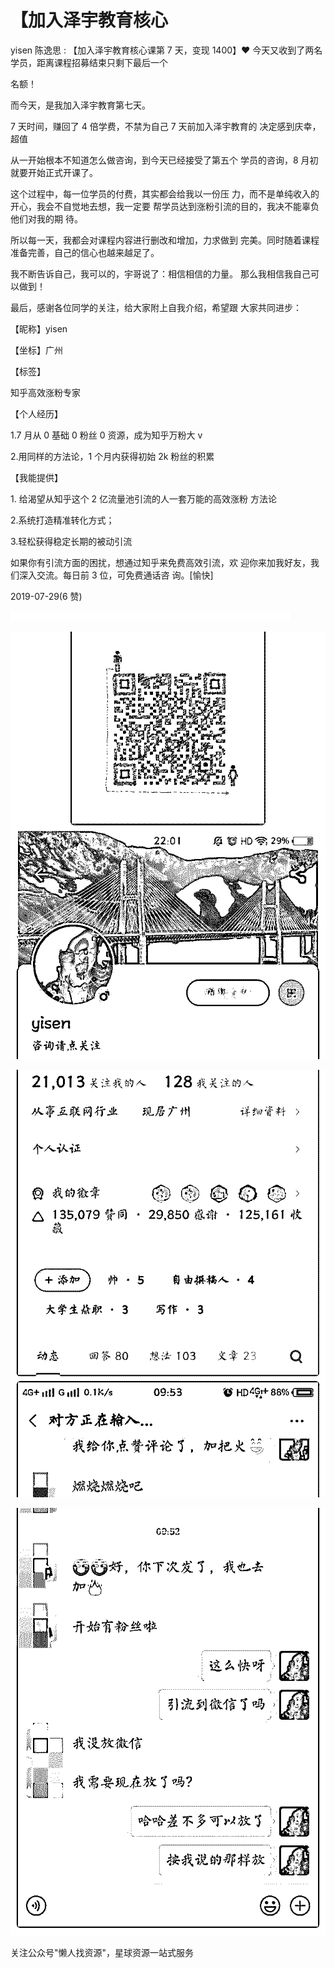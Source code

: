 # 【加入泽宇教育核心

yisen 陈逸思 : 【加入泽宇教育核心课第 7 天，变现 1400】❤ 今天又收到了两名学员，距离课程招募结束只剩下最后一个

名额！

而今天，是我加入泽宇教育第七天。

7 天时间，赚回了 4 倍学费，不禁为自己 7 天前加入泽宇教育的 决定感到庆幸，超值

从一开始根本不知道怎么做咨询，到今天已经接受了第五个 学员的咨询，8 月初就要开始正式开课了。

这个过程中，每一位学员的付费，其实都会给我以一份压 力，而不是单纯收入的开心，我会不自觉地去想，我一定要 帮学员达到涨粉引流的目的，我决不能辜负他们对我的期 待。

所以每一天，我都会对课程内容进行删改和增加，力求做到 完美。同时随着课程准备完善，自己的信心也越来越足了。

我不断告诉自己，我可以的，宇哥说了：相信相信的力量。 那么我相信我自己可以做到！

最后，感谢各位同学的关注，给大家附上自我介绍，希望跟 大家共同进步：

【昵称】yisen

【坐标】广州

【标签】

知乎高效涨粉专家

【个人经历】

1.7 月从 0 基础 0 粉丝 0 资源，成为知乎万粉大 v

2.用同样的方法论，1 个月内获得初始 2k 粉丝的积累

【我能提供】

1\. 给渴望从知乎这个 2 亿流量池引流的人一套万能的高效涨粉 方法论

2.系统打造精准转化方式；

3.轻松获得稳定长期的被动引流

如果你有引流方面的困扰，想通过知乎来免费高效引流，欢 迎你来加我好友，我们深入交流。每日前 3 位，可免费通话咨 询。[愉快]

2019-07-29(6 赞)

![image](img/Image_194.png)

![image](img/Image_195.png)

![image](img/Image_196.png)

![image](img/Image_197.png)

关注公众号"懒人找资源"，星球资源一站式服务
